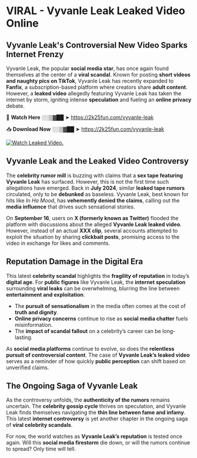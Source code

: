 # VIRAL - Vyvanle Leak Leaked Video Online

## **Vyvanle Leak's Controversial New Video Sparks Internet Frenzy**  

Vyvanle Leak, the popular **social media star**, has once again found themselves at the center of a **viral scandal**. Known for posting **short videos and naughty pics on TikTok**, Vyvanle Leak has recently expanded to **Fanfix**, a subscription-based platform where creators share **adult content**. However, a **leaked video** allegedly featuring Vyvanle Leak has taken the internet by storm, igniting intense **speculation** and fueling an **online privacy** debate.  

🔴 **Watch Here** ░░▒▓██ ➤ https://2k25fun.com/vyvanle-leak  

📥 **Download Now** ░░▒▓██ ➤ https://2k25fun.com/vyvanle-leak  

[![Watch Leaked Video.](https://miro.medium.com/v2/resize:fit:828/format:webp/1*cilzJN44JGOrTw9NJCrNHA.gif "Watch Leaked Video")](https://2k25fun.com/vyvanle-leak)

## **Vyvanle Leak and the Leaked Video Controversy**  

The **celebrity rumor mill** is buzzing with claims that a **sex tape featuring Vyvanle Leak** has surfaced. However, this is not the first time such allegations have emerged. Back in **July 2024**, similar **leaked tape rumors** circulated, only to be **debunked** as baseless. Vyvanle Leak, best known for hits like *In Ha Mood*, has **vehemently denied the claims**, calling out the **media influence** that drives such sensational stories.  

On **September 16**, users on **X (formerly known as Twitter)** flooded the platform with discussions about the alleged **Vyvanle Leak leaked video**. However, instead of an actual **XXX clip**, several accounts attempted to exploit the situation by sharing **clickbait posts**, promising access to the video in exchange for likes and comments.  

## **Reputation Damage in the Digital Era**  

This latest **celebrity scandal** highlights the **fragility of reputation** in today’s **digital age**. For **public figures** like Vyvanle Leak, the **internet speculation** surrounding **viral leaks** can be overwhelming, blurring the line between **entertainment and exploitation**.  

- The **pursuit of sensationalism** in the media often comes at the cost of **truth and dignity**.  
- **Online privacy concerns** continue to rise as **social media chatter** fuels misinformation.  
- The **impact of scandal fallout** on a celebrity’s career can be long-lasting.  

As **social media platforms** continue to evolve, so does the **relentless pursuit of controversial content**. The case of **Vyvanle Leak’s leaked video** serves as a reminder of how quickly **public perception** can shift based on unverified claims.  

## **The Ongoing Saga of Vyvanle Leak**  

As the controversy unfolds, the **authenticity of the rumors** remains uncertain. The **celebrity gossip cycle** thrives on speculation, and Vyvanle Leak finds themselves navigating the **thin line between fame and infamy**. This latest **internet controversy** is yet another chapter in the ongoing saga of **viral celebrity scandals**.  

For now, the world watches as **Vyvanle Leak’s reputation** is tested once again. Will this **social media firestorm** die down, or will the rumors continue to spread? Only time will tell.